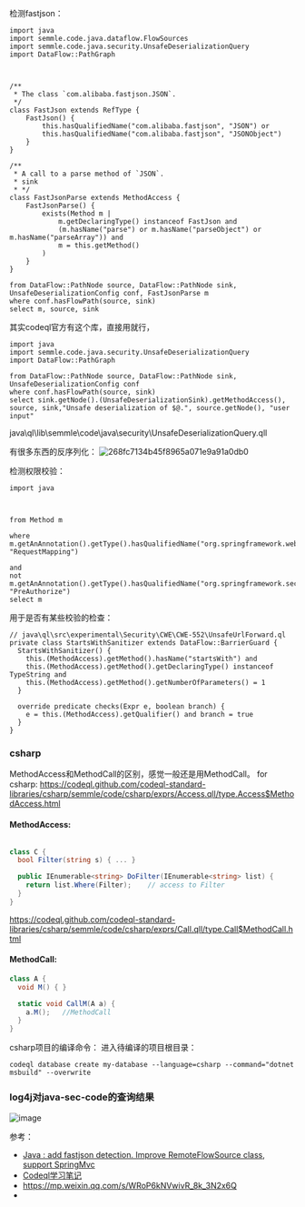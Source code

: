 检测fastjson：
```ql
import java
import semmle.code.java.dataflow.FlowSources
import semmle.code.java.security.UnsafeDeserializationQuery
import DataFlow::PathGraph



/**
 * The class `com.alibaba.fastjson.JSON`.
 */
class FastJson extends RefType {
    FastJson() { 
        this.hasQualifiedName("com.alibaba.fastjson", "JSON") or
        this.hasQualifiedName("com.alibaba.fastjson", "JSONObject")
    }
}

/** 
 * A call to a parse method of `JSON`. 
 * sink
 * */
class FastJsonParse extends MethodAccess {
    FastJsonParse() {
        exists(Method m |
            m.getDeclaringType() instanceof FastJson and
            (m.hasName("parse") or m.hasName("parseObject") or m.hasName("parseArray")) and
            m = this.getMethod()
        )
    }
}

from DataFlow::PathNode source, DataFlow::PathNode sink, UnsafeDeserializationConfig conf, FastJsonParse m
where conf.hasFlowPath(source, sink)
select m, source, sink
```

其实codeql官方有这个库，直接用就行，
```
import java
import semmle.code.java.security.UnsafeDeserializationQuery
import DataFlow::PathGraph

from DataFlow::PathNode source, DataFlow::PathNode sink, UnsafeDeserializationConfig conf
where conf.hasFlowPath(source, sink)
select sink.getNode().(UnsafeDeserializationSink).getMethodAccess(), source, sink,"Unsafe deserialization of $@.", source.getNode(), "user input"
```

java\ql\lib\semmle\code\java\security\UnsafeDeserializationQuery.qll

有很多东西的反序列化：
![268fc7134b45f8965a071e9a91a0db0](https://user-images.githubusercontent.com/30398606/144951846-32d5ff30-870c-41f6-8e9e-1d6929f69785.png)





检测权限校验：
```ql
import java



from Method m

where 
m.getAnAnnotation().getType().hasQualifiedName("org.springframework.web.bind.annotation", "RequestMapping")

and 
not m.getAnAnnotation().getType().hasQualifiedName("org.springframework.security.access.prepost", "PreAuthorize")
select m
```


用于是否有某些校验的检查：
```
// java\ql\src\experimental\Security\CWE\CWE-552\UnsafeUrlForward.ql
private class StartsWithSanitizer extends DataFlow::BarrierGuard {
  StartsWithSanitizer() {
    this.(MethodAccess).getMethod().hasName("startsWith") and
    this.(MethodAccess).getMethod().getDeclaringType() instanceof TypeString and
    this.(MethodAccess).getMethod().getNumberOfParameters() = 1
  }

  override predicate checks(Expr e, boolean branch) {
    e = this.(MethodAccess).getQualifier() and branch = true
  }
}
```


### csharp
MethodAccess和MethodCall的区别，感觉一般还是用MethodCall。
for csharp:
https://codeql.github.com/codeql-standard-libraries/csharp/semmle/code/csharp/exprs/Access.qll/type.Access$MethodAccess.html
#### MethodAccess:
```csharp

class C {
  bool Filter(string s) { ... }

  public IEnumerable<string> DoFilter(IEnumerable<string> list) {
    return list.Where(Filter);    // access to Filter
  }
}
```


https://codeql.github.com/codeql-standard-libraries/csharp/semmle/code/csharp/exprs/Call.qll/type.Call$MethodCall.html
#### MethodCall:
```csharp
class A {
  void M() { }

  static void CallM(A a) {
    a.M();   //MethodCall
  }
}

```

csharp项目的编译命令：
进入待编译的项目根目录：
```
codeql database create my-database --language=csharp --command="dotnet msbuild" --overwrite
```


### log4j对java-sec-code的查询结果

![image](https://user-images.githubusercontent.com/30398606/146521688-0c83c567-d9eb-4a1d-86b9-236bfd8b7eca.png)


参考：
- [Java : add fastjson detection. Improve RemoteFlowSource class, support SpringMvc](https://github.com/github/securitylab/issues/119)
- [Codeql学习笔记](https://github.com/safe6Sec/CodeqlNote)
- https://mp.weixin.qq.com/s/WRoP6kNVwivR_8k_3N2x6Q
- 
